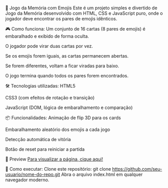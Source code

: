 🧠 Jogo da Memória com Emojis
Este é um projeto simples e divertido de Jogo da Memória desenvolvido com HTML, CSS e JavaScript puro, onde o jogador deve encontrar os pares de emojis idênticos.

🎮 Como funciona:
Um conjunto de 16 cartas (8 pares de emojis) é embaralhado e exibido de forma oculta.

O jogador pode virar duas cartas por vez.

Se os emojis forem iguais, as cartas permanecem abertas.

Se forem diferentes, voltam a ficar viradas para baixo.

O jogo termina quando todos os pares forem encontrados.

🛠 Tecnologias utilizadas:
HTML5

CSS3 (com efeitos de rotação e transição)

JavaScript (DOM, lógica de embaralhamento e comparação)

📦 Funcionalidades:
Animação de flip 3D para os cards

Embaralhamento aleatório dos emojis a cada jogo

Detecção automática de vitória

Botão de reset para reiniciar a partida

📸 Preview
[Para visualizar a página, cique aqui!](https://wesleydsilva.github.io/jogo-da-memoria_WEB/)

🚀 Como executar:
Clone este repositório:
git clone https://github.com/seu-usuario/nome-do-repo.git
Abra o arquivo index.html em qualquer navegador moderno.
